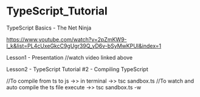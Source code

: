 # TypeScript_Tutorial
TypeScript Basics - The Net Ninja

https://www.youtube.com/watch?v=2pZmKW9-I_k&list=PL4cUxeGkcC9gUgr39Q_yD6v-bSyMwKPUI&index=1

Lesson1 - Presentation
//watch video linked above

Lesson2 - TypeScript Tutorial #2 - Compiling TypeScript

//To compile from ts to js ->> in terminal ->> tsc sandbox.ts
//To watch and auto compile the ts file execute ->> tsc sandbox.ts -w